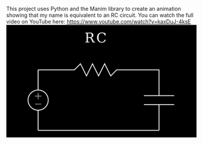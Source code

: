 This project uses Python and the Manim library to create an animation showing that my name is equivalent to an RC circuit.
You can watch the full video on YouTube here: https://www.youtube.com/watch?v=kaxDuJ-4ksE 
![Demo](AnimationRC_Circuit.gif)
